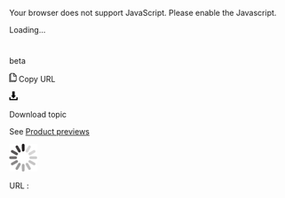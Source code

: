 Your browser does not support JavaScript. Please enable the Javascript.

Loading...

# 

beta

![Copy URL](media/beta/Copy.png)
Copy URL

![Download](media/beta/Download.png)

Download topic

See [Product previews](https://worldready.cloudapp.net/Styleguide/Read?id=2700&topicid=29088)

![In progress](media/beta/activity-large.gif)

URL :
